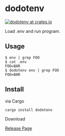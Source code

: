 dodotenv
========

[![dodotenv at crates.io](https://img.shields.io/crates/v/dodotenv.svg)](https://crates.io/crates/dodotenv)

Load .env and run program.

Usage
-----

```
$ env | grep FOO
$ cat .env
FOO=BAR
$ dodotenv env | grep FOO
FOO=BAR
```

Install
-------

via Cargo

```
cargo install dodotenv
```

Download

[Release Page](https://github.com/yskszk63/dodotenv/releases/latest)

